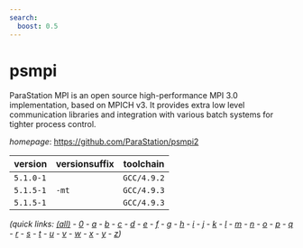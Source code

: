 ```yaml
---
search:
  boost: 0.5
---
```

# psmpi

ParaStation MPI is an open source high-performance MPI 3.0 implementation, based on MPICH v3. It provides extra low level communication libraries and integration with  various batch systems for tighter process control.

*homepage*: <https://github.com/ParaStation/psmpi2>

version | versionsuffix | toolchain
--------|---------------|----------
``5.1.0-1`` |  | ``GCC/4.9.2``
``5.1.5-1`` | ``-mt`` | ``GCC/4.9.3``
``5.1.5-1`` |  | ``GCC/4.9.3``


*(quick links: [(all)](../index.md) - [0](../0/index.md) - [a](../a/index.md) - [b](../b/index.md) - [c](../c/index.md) - [d](../d/index.md) - [e](../e/index.md) - [f](../f/index.md) - [g](../g/index.md) - [h](../h/index.md) - [i](../i/index.md) - [j](../j/index.md) - [k](../k/index.md) - [l](../l/index.md) - [m](../m/index.md) - [n](../n/index.md) - [o](../o/index.md) - [p](../p/index.md) - [q](../q/index.md) - [r](../r/index.md) - [s](../s/index.md) - [t](../t/index.md) - [u](../u/index.md) - [v](../v/index.md) - [w](../w/index.md) - [x](../x/index.md) - [y](../y/index.md) - [z](../z/index.md))*

